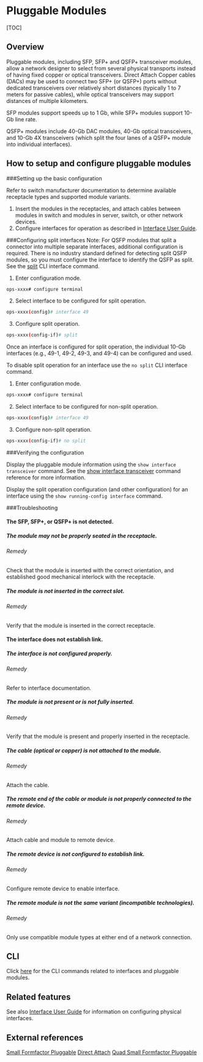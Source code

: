 Pluggable Modules
=================

[TOC]

## Overview ##
Pluggable modules, including SFP, SFP+ and QSFP+ transceiver modules, allow a network designer to select from several physical transports instead of having fixed copper or optical transceivers. Direct Attach Copper cables (DACs) may be used to connect two SFP+ (or QSFP+) ports without dedicated transceivers over relatively short distances (typically 1 to 7 meters for passive cables), while optical transceivers may support distances of multiple kilometers.

SFP modules support speeds up to 1 Gb, while SFP+ modules support 10-Gb line rate.

QSFP+ modules include 40-Gb DAC modules, 40-Gb optical transceivers, and 10-Gb 4X transceivers (which split the four lanes of a QSFP+ module into individual interfaces).

## How to setup and configure pluggable modules ##

###Setting up the basic configuration

Refer to switch manufacturer documentation to determine available receptacle types and supported module variants.
 1. Insert the modules in the receptacles, and attach cables between modules in switch and modules in server, switch, or other network devices.
 1. Configure interfaces for operation as described in [Interface User Guide](https://www.openswitch.net/documents/user/interface_user_guide).

###Configuring split interfaces
Note: For QSFP modules that split a connector into multiple separate interfaces, additional configuration is required. There is no industry standard defined for detecting split QSFP modules, so you must configure the interface to identify the QSFP as split. See the [split](https://www.openswitch.net/documents/user/interface_cli#intfsplit) CLI interface command.

1. Enter configuration mode.
```bash
ops-xxxx# configure terminal
```
2. Select interface to be configured for split operation.
```bash
ops-xxxx(config)# interface 49
```
3. Configure split operation.
```bash
ops-xxxx(config-if)# split
```

Once an interface is configured for split operation, the individual 10-Gb interfaces (e.g., 49-1, 49-2, 49-3, and 49-4) can be configured and used.

To disable split operation for an interface use the `no split` CLI interface command.

1. Enter configuration mode.
```bash
ops-xxxx# configure terminal
```
2. Select interface to be configured for non-split operation.
```bash
ops-xxxx(config)# interface 49
```
3. Configure non-split operation.
```bash
ops-xxxx(config-if)# no split
```

###Verifying the configuration

Display the pluggable module information using the `show interface transceiver` command. See the [show interface transceiver](https://www.openswitch.net/documents/user/interface_cli#showalltransintf) command reference for more information.

Display the split operation configuration (and other configuration) for an interface using the `show running-config interface` command.

###Troubleshooting

#### The SFP, SFP+, or QSFP+ is not detected.
##### The module may not be properly seated in the receptacle.
###### Remedy
Check that the module is inserted with the correct orientation, and established good mechanical interlock with the receptacle.
##### The module is not inserted in the correct slot.
###### Remedy
Verify that the module is inserted in the correct receptacle.
#### The interface does not establish link.
##### The interface is not configured properly.
###### Remedy
Refer to interface documentation.
##### The module is not present or is not fully inserted.
###### Remedy
Verify that the module is present and properly inserted in the receptacle.
##### The cable (optical or copper) is not attached to the module.
###### Remedy
Attach the cable.
##### The remote end of the cable or module is not properly connected to the remote device.
###### Remedy
Attach cable and module to remote device.
##### The remote device is not configured to establish link.
###### Remedy
Configure remote device to enable interface.
##### The remote module is not the same variant (incompatible technologies).
###### Remedy
Only use compatible module types at either end of a network connection.

## CLI ##
Click [here](https://www.openswitch.net/documents/user/interface_cli) for the CLI commands related to interfaces and pluggable modules.

## Related features ##
See also [Interface User Guide](https://openswitch.net/interface_user_guide) for information on configuring physical interfaces.

## External references ##
[Small Formfactor Pluggable](https://en.wikipedia.org/wiki/Small_form-factor_pluggable_transceiver "Wikipedia")
[Direct Attach](https://en.wikipedia.org/wiki/10_Gigabit_Ethernet#SFP.2B_Direct_Attach "Wikipedia")
[Quad Small Formfactor Pluggable](https://en.wikipedia.org/wiki/QSFP "Wikipedia")

